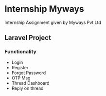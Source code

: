 # Internship Myways
Internship Assignment given by Myways Pvt Ltd

## Laravel Project


### Functionality
* Login
* Register
* Forgot Password
* OTP Msg
* Thread Dashboard
* Reply on thread

